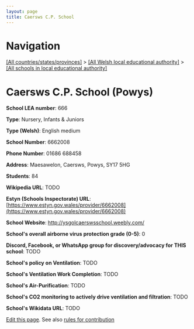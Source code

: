 ```yaml
---
layout: page
title: Caersws C.P. School
---
```

# Navigation

[[All countries/states/provinces]](../../..) > [[All Welsh local educational authority]](../..) > [[All schools in local educational authority]](..)

# Caersws C.P. School (Powys)

**School LEA number**: 666

**Type**: Nursery, Infants & Juniors

**Type (Welsh)**: English medium

**School Number**: 6662008

**Phone Number**: 01686 688458

**Address**: Maesawelon, Caersws, Powys, SY17 5HG

**Students**: 84

**Wikipedia URL**: TODO

**Estyn (Schools Inspectorate) URL**: [https://www.estyn.gov.wales/provider/6662008](https://www.estyn.gov.wales/provider/6662008)

**School Website**: http://ysgolcaerswsschool.weebly.com/

**School's overall airborne virus protection grade (0-5)**: 0

**Discord, Facebook, or WhatsApp group for discovery/advocacy for THIS school**: TODO

**School's policy on Ventilation**: TODO

**School's Ventilation Work Completion**: TODO

**School's Air-Purification**: TODO

**School's CO2 monitoring to actively drive ventilation and filtration**: TODO

**School's Wikidata URL**: TODO




[Edit this page](https://github.com/VentilationProject/Wales/edit/prif/./Powys/Caersws_C.P._School.md). See also [rules for contribution](../../../contribution-rules/)